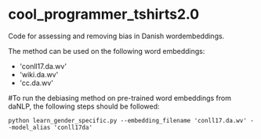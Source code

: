# cool_programmer_tshirts2.0
Code for assessing and removing bias in Danish wordembeddings. 



The method can be used on the following word embeddings:
- 'conll17.da.wv'
- 'wiki.da.wv'
- 'cc.da.wv'

#To run the debiasing method on pre-trained word embeddings from daNLP, the following steps should be followed:

``` 
python learn_gender_specific.py --embedding_filename 'conll17.da.wv' --model_alias 'conll17da'
```
